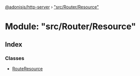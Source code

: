 [@adonisjs/http-server](../README.md) › ["src/Router/Resource"](_src_router_resource_.md)

# Module: "src/Router/Resource"

## Index

### Classes

* [RouteResource](../classes/_src_router_resource_.routeresource.md)

